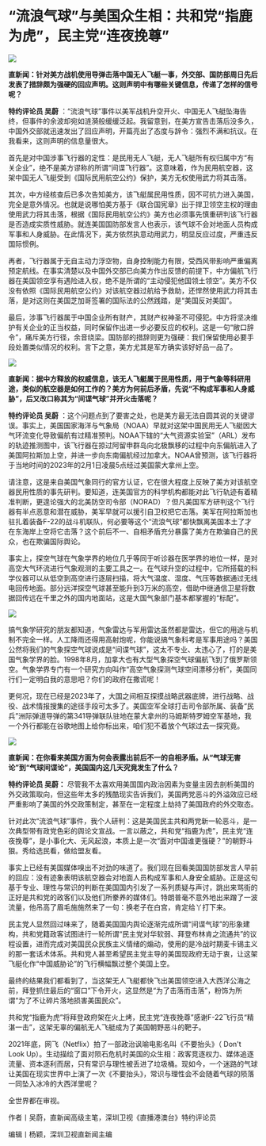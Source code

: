 # “流浪气球”与美国众生相：共和党“指鹿为虎”，民主党“连夜挽尊”

![](https://inews.gtimg.com/newsapp_bt/0/15645626737/1000)

**直新闻：针对美方战机使用导弹击落中国无人飞艇一事，外交部、国防部周日先后发表了措辞颇为强硬的回应声明。这则声明中有哪些关键信息，传递了怎样的信号呢？**

**特约评论员 吴蔚**
：“流浪气球”事件以美军战机升空开火、中国无人飞艇坠海告终，但事件的余波却宛如涟漪般缓缓泛起。我留意到，在美方宣告击落后没多久，中国外交部就迅速发出了回应声明，开篇亮出了态度与辞令：强烈不满和抗议。在我看来，这则声明的信息量很大。

首先是对中国涉事飞行器的定性：是民用无人飞艇，无人飞艇所有权归属中方“有关企业”，绝不是美方谬称的所谓“间谍飞行器”。这意味着，作为民用航空器，这架中国无人飞艇受到《国际民用航空公约》保护，美方无权使用武力将其击落。

其次，中方经核查后已多次告知美方，该飞艇属民用性质，因不可抗力进入美国，完全是意外情况。也就是说哪怕美方基于《联合国宪章》出于捍卫领空主权的理由使用武力将其击落，根据《国际民用航空公约》美方也必须事先慎重研判该飞行器是否造成实质性威胁。就连美国国防部发言人也表示，该气球不会对地面人员构成军事和人身威胁。在此情况下，美方依然执意动用武力，明显反应过度，严重违反国际惯例。

再者，飞行器属于无自主动力浮空物，自身控制能力有限，受西风带影响严重偏离预定航线。在事实清楚以及中国外交部已向美方作出反馈的前提下，中方偏航飞行器在美国领空享有遇险进入权，绝不是所谓的“主动侵犯他国领土领空”。美方不仅没有依照《国际民用航空公约》对该航空器过航给予救助，还悍然使用武力将其击落，是对这则在美国芝加哥签署的国际法的公然践踏，是“美国反对美国”。

最后，涉事飞行器属于中国企业所有财产，其财产权神圣不可侵犯。中方将坚决维护有关企业的正当权益，同时保留作出进一步必要反应的权利。这是一句“敞口辞令”，痛斥美方行径，余音绕梁。国防部的措辞则更为强硬：我们保留使用必要手段处置类似情况的权利。言下之意，美方尤其是军方确实该好好品一品了。

![](https://inews.gtimg.com/newsapp_bt/0/15645626776/1000)

**直新闻：据中方释放的权威信息，该无人飞艇属于民用性质，用于气象等科研用途，类似的航空器是如何工作的？美方为何前后矛盾，先说“不构成军事和人身威胁”，后又改口称其为“间谍气球”并开火击落呢？**

**特约评论员 吴蔚**
：这个问题点到了要害之处，也是美方最无法自圆其说的关键谬误。事实上，美国国家海洋与气象局（NOAA）早就对这架中国民用无人飞艇因大气环流变化导致偏航有过精准预判。NOAA下辖的“大气资源实验室”（ARL）发布的轨迹推测图中，该飞行器在掠过阿留申群岛向北极飘移的过程中向东偏航进入了美国阿拉斯加上空，并进一步向东南偏航经过加拿大。NOAA曾预测，该飞行器将于当地时间的2023年的2月1日凌晨5点经过美国蒙大拿州上空。

请注意，这是来自美国气象同行的官方认证，它在很大程度上反映了美方对该航空器民用性质的事先研判。要知道，连美国官方的科学机构都能对此飞行轨迹有着精准判断，更遑论强大的北美防空司令部（NORAD）？但凡美国军方研判这个飞行器有半点恶意和潜在威胁，美军早就可以援引自卫权把它击落。美军在阿拉斯加也驻扎着装备F-22的战斗机联队，何必要等这个“流浪气球”都快飘离美国本土了才在东海岸上空将它击落？这个前后不一、自相矛盾充分暴露了美方在欺骗自己的民众，也在欺骗国际舆论。

事实上，探空气球在气象学界的地位几乎等同于听诊器在医学界的地位一样，是对高空大气环流进行气象观测的主要工具之一。在气球升空的过程中，它所搭载的科学仪器可以从低空到高空进行逐层扫描，将大气温度、湿度、气压等数据通过无线电回传地面。部分远洋探空气球甚至能升到3万米的高空，借助中继通信卫星将数据回传远在千里之外的国内地面站，这是大国气象部门基本都掌握的“标配”。

![](https://inews.gtimg.com/newsapp_bt/0/15645626739/1000)

搞气象学研究的朋友都知道，气象雷达与军用雷达虽然都是雷达，但它的用途与机制不完全一样。人工降雨还得用高射炮呢，你能说搞气象科考是军事用途吗？美国公然将我们的气象探空气球说成是“间谍气球”，这太不专业、太违心了，打的是美国气象学界的脸。1998年8月，加拿大也有大型气象探空气球偏航飞到了俄罗斯领空。气象学界专门有一个研究方向叫作“高空气象探测气球空间漂移分析”，美国同行们一定明白我的意思吧？你们的政府在撒谎呢！

更何况，现在已经是2023年了，大国之间相互探摸战略武器底牌，进行战略、战役、战术情报搜集的途径手段可太多了。美国空军全球打击司令部所属、装备“民兵”洲际弹道导弹的第341导弹联队驻地在蒙大拿州的马姆斯特罗姆空军基地，我一个外行都能在谷歌地图上给你标出来，咱们犯不着放个气球过去一探究竟。

![](https://inews.gtimg.com/newsapp_bt/0/15645626736/1000)

**直新闻：在你看来美国方面为何会表露出前后不一的自相矛盾。从“气球无害论”到“气球间谍论”，美国国内这几天究竟发生了什么？**

**特约评论员 吴蔚：**
尽管我不太喜欢用美国国内政治因素为变量主因去剖析美国的外交政策取向，但这些年太多的残酷现实告诉我们，美国两党恶斗的外溢效应已经严重影响了美国的外交政策制定，甚至在一定程度上劫持了美国政府的外交取态。

针对此次“流浪气球”事件，我个人研判：这是美国民主共和两党新一轮恶斗，是一次典型带有政党色彩的舆论文宣战。一言以蔽之，共和党“指鹿为虎”，民主党“连夜挽尊”，是小事化大、无风起浪，本质上是一次“面对中国谁更强硬？”的朝野斗狠。秀给选民看，做给盟友看。

事实上已经有美国媒体嗅出不对劲的味道了。我们现在回看美国国防部发言人早前的回应：没有迹象表明该航空器会对地面人员构成军事和人身安全威胁。正是这句基于专业、理性与常识的判断在美国国内引发了一系列质疑与声讨，跳出来骂街的正好是共和党的政客们以及他们所豢养的媒体们。特朗普毫不意外地出来蹭了一波流量，他吊高了眉毛施施然来了一句：换老子在白宫，肯定给丫打下来。

民主党人显然回过味来了，随着美国国内舆论逐渐完成所谓“间谍气球”的形象建构，共和党籍政客试图进行一轮所谓“民主党对华软弱、拜登布林肯之流通共”的议程设置，进而完成对美国民众民族主义情绪的煽动，使用的是冷战时期麦卡锡主义的那一套话术体系。共和党人甚至希望民主党主导的美国现政府无动于衷，让这架飞艇化作“中国威胁论”的飞行横幅飘过整个美国上空。

最终的结果我们都看到了，当这架无人飞艇都快飞出美国领空进入大西洋公海之前，拜登抓住最后的“窗口”下令开火，这显然是“为了击落而击落”，粉饰为所谓“为了不让碎片落地损害美国民众”。

共和党“指鹿为虎”将拜登政府架在火上烤，民主党“连夜挽尊”感谢F-22飞行员“精湛一击”，这架无辜的偏航无人飞艇成为了美国朝野恶斗的靶子。

2021年底，网飞（Netflix）拍了一部政治讽喻电影名叫《不要抬头》（ Don't Look
Up）。生动描绘了面对陨石危机时美国的众生相：政客竞逐权力、媒体追逐流量、资本逐利而居，只有常识与理性被丢进了垃圾桶。现如今，一个迷路的气球让美国在现实世界中上演了一次《不要抬头》，常识与理性会不会随着气球的陨落一同坠入冰冷的大西洋里呢？

全世界都在审视。

作者丨吴蔚，直新闻高级主笔，深圳卫视《直播港澳台》特约评论员

编辑丨杨颖，深圳卫视直新闻主编

